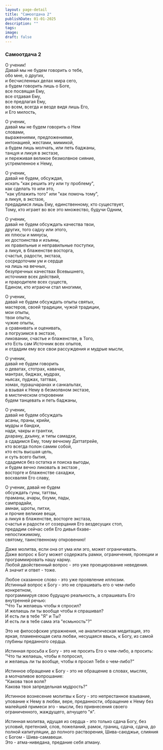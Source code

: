 ```yaml
---
layout: page-detail
title: "Самоотдача 2"
publishDate: 01-01-2025
description: ""
tags:
image:
draft: false
---
```


### Самоотдача 2

О ученик!   
Давай мы не будем говорить о тебе,   
обо мне, о других,   
и бесчисленных делах мира сего,   
а будем говорить лишь о Боге,   
все посвящая Ему,   
все отдавая Ему,   
все предлагая Ему,   
во всем, всегда и везде видя лишь Его,   
и Его милость,   
  
О ученик,   
давай мы не будем говорить о Нем   
словами,   
выражениями, предложениями,   
интонацией, жестами, мимикой,   
а будем лишь молчать, или петь баджаны,  
танцуя и ликуя в экстазе,   
и переживая великое безмолвное сияние,   
устремленное к Нему,   
  
О ученик,  
давай не будем, обсуждая,   
искать "как решить эту или ту проблему",   
как сделать то или это,   
"как ублажить того" или "как помочь тому",   
а ликуя, в экстазе,   
предадимся лишь Ему, единственному, кто существует,   
Тому, кто играет во все это множество, будучи Одним,   
  
О ученик,   
давай не будем обсуждать качества твои,   
других, того садху или этого,   
их плюсы и минусы,   
их достоинства и изъяны,   
их правильные и неправильные поступки,   
а ликуя, в блаженстве восторга,   
счастья, радости, экстаза,   
сосредоточим ум и сердце   
на лишь на вечных,   
безупречных качествах Всевышнего,   
источнике всех действий,   
и прародителе всех существ,   
Едином, кто играючи стал многими,   
  
О ученик,  
давай не будем обсуждать опыты святых,   
мастеров, своей традиции, чужой традиции,  
мои опыты,  
твои опыты,  
чужие опыты,  
а сравнивать и оценивать,  
а погрузимся в экстазе,  
ликовании, счастье и блаженстве, в Того,   
кто Есть сам Источник всех опытов,  
и отдадим ему все свои рассуждения и мудрые мысли,  
  
О ученик,  
давай не будем говорить   
о деватах, стотрах, кавачах,  
мантрах, биджах, мудрах,   
ньясах, пуджах, таттвах,  
хомах, пурашчаранах и санкальпах,  
а взывая к Нему в безмолвном экстазе,  
в мистическом откровении  
будем танцевать и петь баджаны,  
  
О ученик,  
давай не будем обсуждать   
асаны, праны, крийи,   
мудры и бандхи,  
нади, чакры и грантхи,  
дхарану, дхьяну, и типы самадхи,  
а сдадимся Ему, тому вечному Даттатрейе,   
кто всегда полон самим собой,  
кто есть высшая цель,  
и суть всего бытия,   
сдадимся без остатка и поиска выгоды,  
и будем вечно ликовать в экстазе ,   
восторге и блаженстве сахаджи,   
восхваляя Его славу,  
  
О ученик, давай не будем  
обсуждать гуны, таттвы,   
праманы, ачары, бхуми, пады,   
сампрадайи,  
амнаи, шроты, питхи,  
и прочие великие вещи,   
а ликуя в блаженстве, восторге экстаза,   
счастья и радости от созерцания Его вездесущих стоп,   
предадим сейчас себя Его дивья бхаве-  
непостижимому,   
святому, таинственному откровению! 

Даже молитва, если она от ума или эго, может ограничивать.  
Даже вопрос к Богу может содержать рамки, ограничения, проекции и программировать нашу карму.  
Любой двойственный вопрос - это уже проецирование неведения.  
А значит и ответ - тоже.  
  
Любое сказанное слово - это уже проявление иллюзии.  
Истинный вопрос к Богу - это не спрашивать его о чем-либо конкретном,  
программируя свою будущую реальность, а спрашивать Его внутренней речью:  
"Что Ты желаешь чтобы я спросил?  
И желаешь ли ты вообще чтобы я спрашивал?  
И есть ли в тебе "Я" и Ты?  
И есть ли в тебе сама эта "есмьность"?"  
  
Это не философские упражнения, не аналитическая медитация, это яркая, пламенеющая сила любви, несущаяся ввысь, к Богу, из самой глубины преданного сердца.  
  
Истинная просьба к Богу - это не просить Его о чем-либо, а просить:   
"Что ты желаешь, чтобы я попросил,   
и желаешь ли ты вообще, чтобы я просил Тебя о чем-либо?"  
  
Истинное обращение к Богу - это не обращение в словах, мыслях,   
а молчаливое вопрошание:   
"Какова твоя воля?  
Какова твоя запредельная мудрость?"  
  
Истинное вознесение молитвы к Богу - это непрестанное взывание, упование к Нему в любви, вере, преданности, обращение к Нему без малейшей примеси эго - мысли, без привнесения своего ограниченного, жаждущего, алчущего "я".  
  
Истинная молитва, идущая из сердца - это только сдача Богу, без условий, претензий, слов, пожеланий, рамок, границ, сдача, сдача, до полной капитуляции, до полного растворения, Шива-саюджьи, слияния с Богом - Шива-самавеши.  
Это - атма-ниведана, предание себя атману.  
  
  
